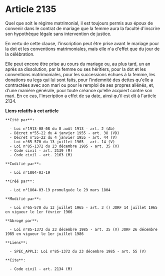 # Article 2135

Quel que soit le régime matrimonial, il est toujours permis aux époux de convenir dans le contrat de mariage que la femme
aura la faculté d'inscrire son hypothèque légale sans intervention de justice.

En vertu de cette clause, l'inscription peut être prise avant le mariage pour la dot et les conventions matrimoniales, mais
elle n'a d'effet que du jour de la célébration.

Elle peut encore être prise au cours du mariage ou, au plus tard, un an après sa dissolution, par la femme ou ses héritiers,
pour la dot et les conventions matrimoniales, pour les successions échues à la femme, les donations ou legs qui lui sont
faits, pour l'indemnité des dettes qu'elle a contractées avec son mari ou pour le remploi de ses propres aliénés, et, d'une
manière générale, pour toute créance qu'elle acquiert contre son mari. En ce cas, l'inscription a effet de sa date, ainsi
qu'il est dit à l'article 2134.

**Liens relatifs à cet article**

	**Cité par**:

	  - Loi n°1913-08-08 du 8 août 1913 - art. 2 (Ab)
	  - Décret n°55-22 du 4 janvier 1955 - art. 38 (VD)
	  - Décret n°55-22 du 4 janvier 1955 - art. 44 (V)
	  - Loi n°65-570 du 13 juillet 1965 - art. 14 (V)
	  - Loi n°85-1372 du 23 décembre 1985 - art. 35 (V)
	  - Code civil - art. 2139 (M)
	  - Code civil - art. 2163 (M)

	**Codifié par**:

	  - Loi n°1804-03-19

	**Créé par**:

	  - Loi n°1804-03-19 promulguée le 29 mars 1804

	**Modifié par**:

	  - Loi n°65-570 du 13 juillet 1965 - art. 3 () JORF 14 juillet 1965 en vigueur le 1er février 1966

	**Abrogé par**:

	  - Loi n°85-1372 du 23 décembre 1985 - art. 35 (V) JORF 26 décembre 1985 en vigueur le 1er juillet 1986

	**Liens**:

	  - SPEC_APPLI: Loi n°85-1372 du 23 décembre 1985 - art. 55 (V)

	**Cite**:

	  - Code civil - art. 2134 (M)
